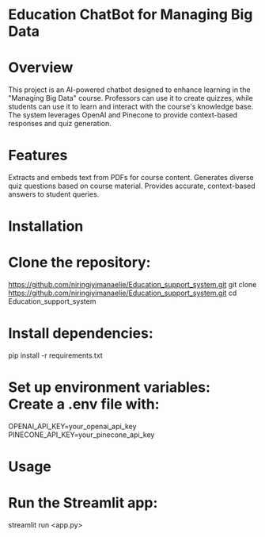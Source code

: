 # Education ChatBot for Managing Big Data
# Overview
This project is an AI-powered chatbot designed to enhance learning in the "Managing Big Data" course. Professors can use it to create quizzes, while students can use it to learn and interact with the course's knowledge base. The system leverages OpenAI and Pinecone to provide context-based responses and quiz generation.

# Features
Extracts and embeds text from PDFs for course content.
Generates diverse quiz questions based on course material.
Provides accurate, context-based answers to student queries.

# Installation
# Clone the repository:
https://github.com/niringiyimanaelie/Education_support_system.git
git clone https://github.com/niringiyimanaelie/Education_support_system.git
cd Education_support_system

# Install dependencies:
pip install -r requirements.txt

# Set up environment variables: Create a .env file with:
OPENAI_API_KEY=your_openai_api_key
PINECONE_API_KEY=your_pinecone_api_key

# Usage
# Run the Streamlit app:
streamlit run <app.py>